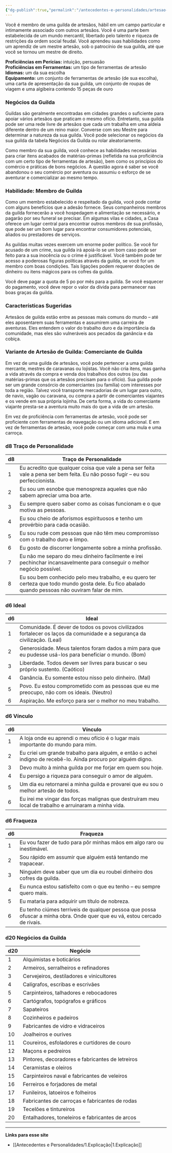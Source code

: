 ```yaml
---
{"dg-publish":true,"permalink":"/antecedentes-e-personalidades/artesao-de-guilda/","created":"2024-07-23T08:29:11.000-03:00","updated":"2024-07-28T22:22:34.122-03:00"}
---
```


Você é membro de uma guilda de artesãos, hábil em um campo particular e intimamente associado com outros artesãos. Você é uma parte bem estabelecida de um mundo mercantil, libertado pelo talento e riqueza de restrições da ordem social feudal. Você aprendeu suas habilidades como um aprendiz de um mestre artesão, sob o patrocínio de sua guilda, até que você se tornou um mestre de direito.

**Proficiências em Perícias:** intuição, persuasão  
**Proficiências em Ferramentas:** um tipo de ferramentas de artesão  
**Idiomas:** um da sua escolha  
**Equipamento:** um conjunto de ferramentas de artesão (de sua escolha), uma carta de apresentação da sua guilda, um conjunto de roupas de viagem e uma algibeira contendo 15 peças de ouro

### Negócios da Guilda
Guildas são geralmente encontradas em cidades grandes o suficiente para apoiar vários artesãos que praticam o mesmo ofício. Entretanto, sua guilda pode ser uma rede livre de artesãos que cada um trabalha em uma aldeia diferente dentro de um reino maior. Converse com seu Mestre para determinar a natureza da sua guilda. Você pode selecionar os negócios da sua guilda da tabela Negócios da Guilda ou rolar aleatoriamente.

Como membro da sua guilda, você conhece as habilidades necessárias para criar itens acabados de matérias-primas (refletida na sua proficiência com um certo tipo de ferramentas de artesão), bem como os princípios do comércio e práticas de bons negócios. A questão agora é saber se você abandonou o seu comércio por aventura ou assumiu o esforço de se aventurar e comercializar ao mesmo tempo.

### Habilidade: Membro de Guilda
Como um membro estabelecido e respeitado da guilda, você pode contar com alguns benefícios que a adesão fornece. Seus companheiros membros da guilda fornecerão a você hospedagem e alimentação se necessário, e pagarão por seu funeral se precisar. Em algumas vilas e cidades, a Casa oferece um lugar central para encontrar outros membros de sua profissão, que pode ser um bom lugar para encontrar consumidores potenciais, aliados ou prestadores de serviços.

As guildas muitas vezes exercem um enorme poder político. Se você for acusado de um crime, sua guilda irá apoiá-lo se um bom caso pode ser feito para a sua inocência ou o crime é justificável. Você também pode ter acesso a poderosas figuras políticas através da guilda, se você for um membro com boas condições. Tais ligações podem requerer doações de dinheiro ou itens mágicos para os cofres da guilda.

Você deve pagar a quota de 5 po por mês para a guilda. Se você esquecer do pagamento, você deve repor o valor da dívida para permanecer nas boas graças da guilda.

### Características Sugeridas
Artesãos de guilda estão entre as pessoas mais comuns do mundo – até eles aposentarem suas ferramentas e assumirem uma carreira de aventuras. Eles entendem o valor do trabalho duro e da importância da comunidade, mas eles são vulneráveis aos pecados da ganância e da cobiça.

### Variante de Artesão de Guilda: Comerciante de Guilda
Em vez de uma guilda de artesãos, você pode pertencer a uma guilda mercante, mestres de caravanas ou lojistas. Você não cria itens, mas ganha a vida através da compra e venda dos trabalhos dos outros (ou das matérias-primas que os artesãos precisam para o ofício). Sua guilda pode ser um grande consórcio de comerciantes (ou família) com interesses por toda a região. Talvez você transporte mercadorias de um lugar para outro, de navio, vagão ou caravana, ou compra a partir de comerciantes viajantes e os vende em sua própria lojinha. De certa forma, a vida do comerciante viajante presta-se a aventura muito mais do que a vida de um artesão.

Em vez de proficiência com ferramentas de artesão, você pode ser proficiente com ferramentas de navegação ou um idioma adicional. E em vez de ferramentas de artesão, você pode começar com uma mula e uma carroça.

### d8 Traço de Personalidade

| d8  | Traço de Personalidade                                                                                                                             |
| --- | -------------------------------------------------------------------------------------------------------------------------------------------------- |
| 1   | Eu acredito que qualquer coisa que vale a pena ser feita vale a pena ser bem feita. Eu não posso fugir – eu sou perfeccionista.                    |
| 2   | Eu sou um esnobe que menospreza aqueles que não sabem apreciar uma boa arte.                                                                       |
| 3   | Eu sempre quero saber como as coisas funcionam e o que motiva as pessoas.                                                                          |
| 4   | Eu sou cheio de aforismos espirituosos e tenho um provérbio para cada ocasião.                                                                     |
| 5   | Eu sou rude com pessoas que não têm meu compromisso com o trabalho duro e limpo.                                                                   |
| 6   | Eu gosto de discorrer longamente sobre a minha profissão.                                                                                          |
| 7   | Eu não me separo do meu dinheiro facilmente e irei pechinchar incansavelmente para conseguir o melhor negócio possível.                            |
| 8   | Eu sou bem conhecido pelo meu trabalho, e eu quero ter certeza que todo mundo gosta dele. Eu fico abalado quando pessoas não ouviram falar de mim. |

### d6 Ideal

| d6  | Ideal                                                                                                                    |
| --- | ------------------------------------------------------------------------------------------------------------------------ |
| 1   | Comunidade. É dever de todos os povos civilizados fortalecer os laços da comunidade e a segurança da civilização. (Leal) |
| 2   | Generosidade. Meus talentos foram dados a mim para que eu pudesse usá-los para beneficiar o mundo. (Bom)                 |
| 3   | Liberdade. Todos devem ser livres para buscar o seu próprio sustento. (Caótico)                                          |
| 4   | Ganância. Eu somente estou nisso pelo dinheiro. (Mal)                                                                    |
| 5   | Povo. Eu estou comprometido com as pessoas que eu me preocupo, não com os ideais. (Neutro)                               |
| 6   | Aspiração. Me esforço para ser o melhor no meu trabalho.                                                                 |

### d6 Vínculo

| d6  | Vínculo                                                                                                        |
| --- | -------------------------------------------------------------------------------------------------------------- |
| 1   | A loja onde eu aprendi o meu ofício é o lugar mais importante do mundo para mim.                               |
| 2   | Eu criei um grande trabalho para alguém, e então o achei indigno de recebê-lo. Ainda procuro por alguém digno. |
| 3   | Devo muito à minha guilda por me forjar em quem sou hoje.                                                      |
| 4   | Eu persigo a riqueza para conseguir o amor de alguém.                                                          |
| 5   | Um dia eu retornarei a minha guilda e provarei que eu sou o melhor artesão de todos.                           |
| 6   | Eu irei me vingar das forças malignas que destruíram meu local de trabalho e arruinaram a minha vida.          |

### d6 Fraqueza

| d6 | Fraqueza                                                                                                                    |
|----|-----------------------------------------------------------------------------------------------------------------------------|
| 1  | Eu vou fazer de tudo para pôr minhas mãos em algo raro ou inestimável.                                                      |
| 2  | Sou rápido em assumir que alguém está tentando me trapacear.                                                                 |
| 3  | Ninguém deve saber que um dia eu roubei dinheiro dos cofres da guilda.                                                         |
| 4  | Eu nunca estou satisfeito com o que eu tenho – eu sempre quero mais.                                                         |
| 5  | Eu mataria para adquirir um título de nobreza.                                                                                |
| 6  | Eu tenho ciúmes terríveis de qualquer pessoa que possa ofuscar a minha obra. Onde quer que eu vá, estou cercado de rivais. |

### d20 Negócios da Guilda

| d20 | Negócio                                                                                  |
|-----|------------------------------------------------------------------------------------------|
| 1   | Alquimistas e boticários                                                                  |
| 2   | Armeiros, serralheiros e refinadores                                                       |
| 3   | Cervejeiros, destiladores e vinicultores                                                   |
| 4   | Calígrafos, escribas e escrivães                                                           |
| 5   | Carpinteiros, talhadores e rebocadores                                                     |
| 6   | Cartógrafos, topógrafos e gráficos                                                         |
| 7   | Sapateiros                                                                               |
| 8   | Cozinheiros e padeiros                                                                    |
| 9   | Fabricantes de vidro e vidraceiros                                                          |
| 10  | Joalheiros e ourives                                                                       |
| 11  | Coureiros, esfoladores e curtidores de couro                                              |
| 12  | Maçons e pedreiros                                                                        |
| 13  | Pintores, decoradores e fabricantes de letreiros                                          |
| 14  | Ceramistas e oleiros                                                                       |
| 15  | Carpinteiros naval e fabricantes de veleiros                                               |
| 16  | Ferreiros e forjadores de metal                                                            |
| 17  | Funileiros, latoeiros e folheiros                                                           |
| 18  | Fabricantes de carroças e fabricantes de rodas                                           |
| 19  | Tecelões e tintureiros                                                                    |
| 20  | Entalhadores, toneleiros e fabricantes de arcos                                           |
___
**Links para esse site**
- [[Antecedentes e Personalidades/1.Explicação\|1.Explicação]]